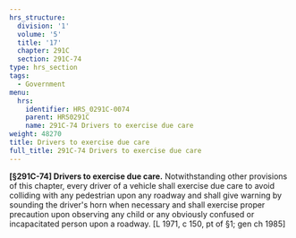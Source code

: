 ```yaml
---
hrs_structure:
  division: '1'
  volume: '5'
  title: '17'
  chapter: 291C
  section: 291C-74
type: hrs_section
tags:
  - Government
menu:
  hrs:
    identifier: HRS_0291C-0074
    parent: HRS0291C
    name: 291C-74 Drivers to exercise due care
weight: 48270
title: Drivers to exercise due care
full_title: 291C-74 Drivers to exercise due care
---
```

**[§291C-74] Drivers to exercise due care.** Notwithstanding other provisions of this chapter, every driver of a vehicle shall exercise due care to avoid colliding with any pedestrian upon any roadway and shall give warning by sounding the driver's horn when necessary and shall exercise proper precaution upon observing any child or any obviously confused or incapacitated person upon a roadway. [L 1971, c 150, pt of §1; gen ch 1985]